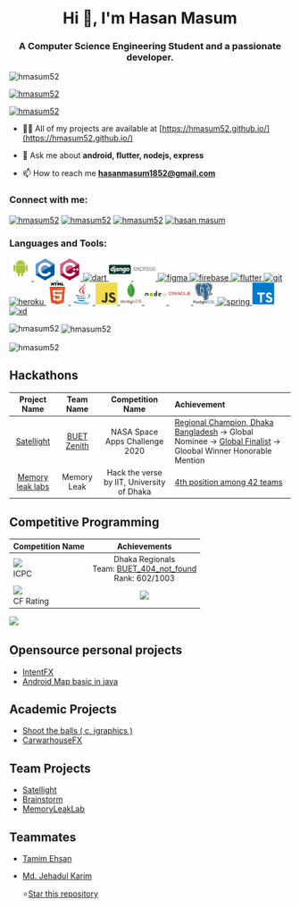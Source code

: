 <h1 align="center">Hi 👋, I'm Hasan Masum</h1>
<h3 align="center">A Computer Science Engineering Student and a passionate developer.</h3>

<p align="left"> <img src="https://komarev.com/ghpvc/?username=hmasum52&label=Profile%20views&color=0e75b6&style=flat" alt="hmasum52" /> </p>

<p align="left"> <a href="https://github.com/ryo-ma/github-profile-trophy"><img src="https://github-profile-trophy.vercel.app/?username=hmasum52" alt="hmasum52" /></a> </p>

<p align="left"> <a href="https://twitter.com/hmasum52" target="blank"><img src="https://img.shields.io/twitter/follow/hmasum52?logo=twitter&style=for-the-badge" alt="hmasum52" /></a> </p>

- 👨‍💻 All of my projects are available at [https://hmasum52.github.io/](https://hmasum52.github.io/)

- 💬 Ask me about **android, flutter, nodejs, express**

- 📫 How to reach me **hasanmasum1852@gmail.com**

<h3 align="left">Connect with me:</h3>
<p align="left">
<a href="https://twitter.com/hmasum52" target="blank"><img align="center" src="https://raw.githubusercontent.com/rahuldkjain/github-profile-readme-generator/master/src/images/icons/Social/twitter.svg" alt="hmasum52" height="30" width="40" /></a>
<a href="https://fb.com/hmasum52" target="blank"><img align="center" src="https://raw.githubusercontent.com/rahuldkjain/github-profile-readme-generator/master/src/images/icons/Social/facebook.svg" alt="hmasum52" height="30" width="40" /></a>
  <a href="https://www.instagram.com/hmasum52" target="blank"><img align="center" src="https://raw.githubusercontent.com/rahuldkjain/github-profile-readme-generator/master/src/images/icons/Social/instagram.svg" alt="hmasum52" height="30" width="40" /></a>
<a href="https://www.youtube.com/c/hasan masum" target="blank"><img align="center" src="https://raw.githubusercontent.com/rahuldkjain/github-profile-readme-generator/master/src/images/icons/Social/youtube.svg" alt="hasan masum" height="30" width="40" /></a>
</p>

<h3 align="left">Languages and Tools:</h3>
<p align="left"> <a href="https://developer.android.com" target="_blank" rel="noreferrer"> <img src="https://raw.githubusercontent.com/devicons/devicon/master/icons/android/android-original-wordmark.svg" alt="android" width="40" height="40"/> </a> <a href="https://www.cprogramming.com/" target="_blank" rel="noreferrer"> <img src="https://raw.githubusercontent.com/devicons/devicon/master/icons/c/c-original.svg" alt="c" width="40" height="40"/> </a> <a href="https://www.w3schools.com/cpp/" target="_blank" rel="noreferrer"> <img src="https://raw.githubusercontent.com/devicons/devicon/master/icons/cplusplus/cplusplus-original.svg" alt="cplusplus" width="40" height="40"/> </a> <a href="https://dart.dev" target="_blank" rel="noreferrer"> <img src="https://www.vectorlogo.zone/logos/dartlang/dartlang-icon.svg" alt="dart" width="40" height="40"/> </a> <a href="https://www.djangoproject.com/" target="_blank" rel="noreferrer"> <img src="https://raw.githubusercontent.com/devicons/devicon/master/icons/django/django-original.svg" alt="django" width="40" height="40"/> </a> <a href="https://expressjs.com" target="_blank" rel="noreferrer"> <img src="https://raw.githubusercontent.com/devicons/devicon/master/icons/express/express-original-wordmark.svg" alt="express" width="40" height="40"/> </a> <a href="https://www.figma.com/" target="_blank" rel="noreferrer"> <img src="https://www.vectorlogo.zone/logos/figma/figma-icon.svg" alt="figma" width="40" height="40"/> </a> <a href="https://firebase.google.com/" target="_blank" rel="noreferrer"> <img src="https://www.vectorlogo.zone/logos/firebase/firebase-icon.svg" alt="firebase" width="40" height="40"/> </a> <a href="https://flutter.dev" target="_blank" rel="noreferrer"> <img src="https://www.vectorlogo.zone/logos/flutterio/flutterio-icon.svg" alt="flutter" width="40" height="40"/> </a> <a href="https://git-scm.com/" target="_blank" rel="noreferrer"> <img src="https://www.vectorlogo.zone/logos/git-scm/git-scm-icon.svg" alt="git" width="40" height="40"/> </a> <a href="https://heroku.com" target="_blank" rel="noreferrer"> <img src="https://www.vectorlogo.zone/logos/heroku/heroku-icon.svg" alt="heroku" width="40" height="40"/> </a> <a href="https://www.w3.org/html/" target="_blank" rel="noreferrer"> <img src="https://raw.githubusercontent.com/devicons/devicon/master/icons/html5/html5-original-wordmark.svg" alt="html5" width="40" height="40"/> </a> <a href="https://www.java.com" target="_blank" rel="noreferrer"> <img src="https://raw.githubusercontent.com/devicons/devicon/master/icons/java/java-original.svg" alt="java" width="40" height="40"/> </a> <a href="https://developer.mozilla.org/en-US/docs/Web/JavaScript" target="_blank" rel="noreferrer"> <img src="https://raw.githubusercontent.com/devicons/devicon/master/icons/javascript/javascript-original.svg" alt="javascript" width="40" height="40"/> </a> <a href="https://www.mongodb.com/" target="_blank" rel="noreferrer"> <img src="https://raw.githubusercontent.com/devicons/devicon/master/icons/mongodb/mongodb-original-wordmark.svg" alt="mongodb" width="40" height="40"/> </a> <a href="https://nodejs.org" target="_blank" rel="noreferrer"> <img src="https://raw.githubusercontent.com/devicons/devicon/master/icons/nodejs/nodejs-original-wordmark.svg" alt="nodejs" width="40" height="40"/> </a> <a href="https://www.oracle.com/" target="_blank" rel="noreferrer"> <img src="https://raw.githubusercontent.com/devicons/devicon/master/icons/oracle/oracle-original.svg" alt="oracle" width="40" height="40"/> </a> <a href="https://www.postgresql.org" target="_blank" rel="noreferrer"> <img src="https://raw.githubusercontent.com/devicons/devicon/master/icons/postgresql/postgresql-original-wordmark.svg" alt="postgresql" width="40" height="40"/> </a> <a href="https://spring.io/" target="_blank" rel="noreferrer"> <img src="https://www.vectorlogo.zone/logos/springio/springio-icon.svg" alt="spring" width="40" height="40"/> </a> <a href="https://www.typescriptlang.org/" target="_blank" rel="noreferrer"> <img src="https://raw.githubusercontent.com/devicons/devicon/master/icons/typescript/typescript-original.svg" alt="typescript" width="40" height="40"/> </a> <a href="https://www.adobe.com/products/xd.html" target="_blank" rel="noreferrer"> <img src="https://cdn.worldvectorlogo.com/logos/adobe-xd.svg" alt="xd" width="40" height="40"/> </a> </p>
 

<p><img align="left" src="https://github-readme-stats.vercel.app/api/top-langs?username=hmasum52&show_icons=true&locale=en&layout=compact" alt="hmasum52" /></p>

<p>&nbsp;<img align="center" src="https://github-readme-stats.vercel.app/api?username=hmasum52&show_icons=true&locale=en" alt="hmasum52" /></p>

<p><img align="center" src="https://github-readme-streak-stats.herokuapp.com/?user=hmasum52&" alt="hmasum52" /></p>

## Hackathons

|Project Name|Team Name|Competition Name|Achievement|
| :-------: | :---------: | :------------: | :----------- |
|    [Satellight][satellight]    | [BUET Zenith][hack1] |       NASA Space Apps Challenge 2020       | [Regional Champion, Dhaka Bangladesh][nasaSpaceApps_local] -> Global Nominee -> [Global Finalist][naseSpaceApps_Finalist] -> Gloobal Winner Honorable Mention |
| [Memory leak labs][MemoryLeakLab] |                        Memory Leak                        | Hack the verse by IIT, University of Dhaka |                 [4th position among 42 teams][hackTheVerse_4th]                 |

## Competitive Programming

| Competition Name| Achievements |
| :----- | :----: |
| <img width="120px" src="https://www.hmc.edu/about-hmc/wp-content/uploads/sites/2/2019/01/icpc19.png" /> <br /> ICPC | Dhaka Regionals <br /> Team: [BUET_404_not_found][icpc_2020] <br /> Rank: 602/1003 |
| <img width="120px" src="https://it-edu.com/sites/default/files/codeforceslogo.png" /> <br />CF Rating |![](https://run.kaist.ac.kr/badges/codeforces/masum1805.svg)|

<img width="35%" src="https://pruvi007-apis.herokuapp.com/CF/masum1805" />

## Opensource personal projects

- [IntentFX](https://github.com/Hmasum52/IntentFX)
- [Android Map basic in java](https://github.com/hmasum52/AndroidMapBasics)

## Academic Projects

- [Shoot the balls ( c, igraphics )](https://github.com/Hmasum52/Shoot-the-balls)
- [CarwarhouseFX](https://github.com/hmasum52/CarwarehouseFX)


## Team Projects

- [Satellight](satellight)
- [Brainstorm](https://github.com/hmasum52/problem-solving-platform-android-preview)
- [MemoryLeakLab][MemoryLeakLab]

## Teammates

- [Tamim Ehsan](https://github.com/TamimEhsan)

- [Md. Jehadul Karim](https://github.com/MJKSabit)


  

  ⭐<a class="github-button" href="https://github.com/hmasum52/hmasum52" data-color-scheme="no-preference: dark; light: dark; dark: dark;" data-icon="octicon-star" data-size="large" data-show-count="true" aria-label="Star hmasum52/hmasum52 on GitHub">Star this repository</a>

<!-- social media links -->
[LinkedIn]: https://www.linkedin.com/in/hasan-masum-281157186/
[Instagram]: https://www.instagram.com/hmasum52/
[Facebook]: https://www.facebook.com/hmasum52
[Twitter]: (https://twitter.com/hmasum52)
[Youtube]: https://www.youtube.com/channel/UC9z1DfHAY30KDeefviIEyUg/featured
[Codeforces]: https://codeforces.com/profile/masum1805
<!--hackathon links-->
[hack1]: https://2020.spaceappschallenge.org/challenges/connect/orbital-sky/teams/buet-zenith/project
<!-- achievement links-->
[nasaSpaceApps_local]: https://www.facebook.com/SpaceAppsChallengeBangladesh/photos/a.709613099785683/817537108993281/
[naseSpaceApps_Finalist]: https://www.facebook.com/SpaceAppsChallengeBangladesh/posts/857784428301882
[hackTheVerse_4th]: https://www.facebook.com/IITSEC.DU/posts/2726203467635413
<!--hackathon projects-->
[satellight]: https://github.com/hmasum52/satellight
[MemoryLeakLab]: https://github.com/TamimEhsan/HackTheVerse_MemoryLeak

<!--cp-->
[icpc_2020]: https://algo.codemarshal.org/contests/icpc-dhaka-19-preli/standings?page=3

<!--for future-->
<!-- <img align="left" alt="JavaScript" width="26px" src="https://raw.githubusercontent.com/github/explore/80688e429a7d4ef2fca1e82350fe8e3517d3494d/topics/react/react.png" />
<img align="left" alt="JavaScript" width="26px" src="https://raw.githubusercontent.com/github/explore/80688e429a7d4ef2fca1e82350fe8e3517d3494d/topics/redux/redux.png" /> -->
